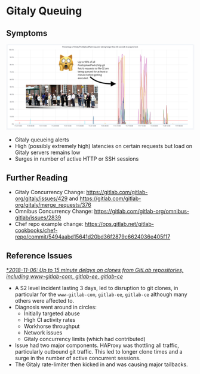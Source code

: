 # Gitaly Queuing

## Symptoms

![Gitaly Queuing Graph](../../img/gitaly-queuing.png)

* Gitaly queueing alerts
* High (possibly extremely high) latencies on certain requests but load on Gitaly servers remains low
* Surges in number of active HTTP or SSH sessions

## Further Reading

* Gitaly Concurrency Change: https://gitlab.com/gitlab-org/gitaly/issues/429 and https://gitlab.com/gitlab-org/gitaly/merge_requests/376
* Omnibus Concurrency Change: https://gitlab.com/gitlab-org/omnibus-gitlab/issues/2839
* Chef repo example change: https://ops.gitlab.net/gitlab-cookbooks/chef-repo/commit/5494aabd15641d20bd36f2879c6624036e405f17

## Reference Issues

[**2018-11-06: Up to 15 minute delays on clones from GitLab repositories, including www-gitlab-com, gitlab-ee, gitlab-ce*](https://gitlab.com/gitlab-com/gl-infra/production/issues/553)

* A S2 level incident lasting 3 days, led to disruption to git clones, in particular for the `www-gitlab-com`, `gitlab-ee`, `gitlab-ce`
  although many others were affected to.
* Diagnosis went around in circles:
   * Initially targeted abuse
   * High CI activity rates
   * Workhorse throughput
   * Network issues
   * Gitaly concurrency limits (which had contributed)
* Issue had two major components. HAProxy was thottling all traffic, particularly outbound git traffic. This
  led to longer clone times and a surge in the number of active concurrent sessions.
* The Gitaly rate-limiter then kicked in and was causing major tailbacks.
